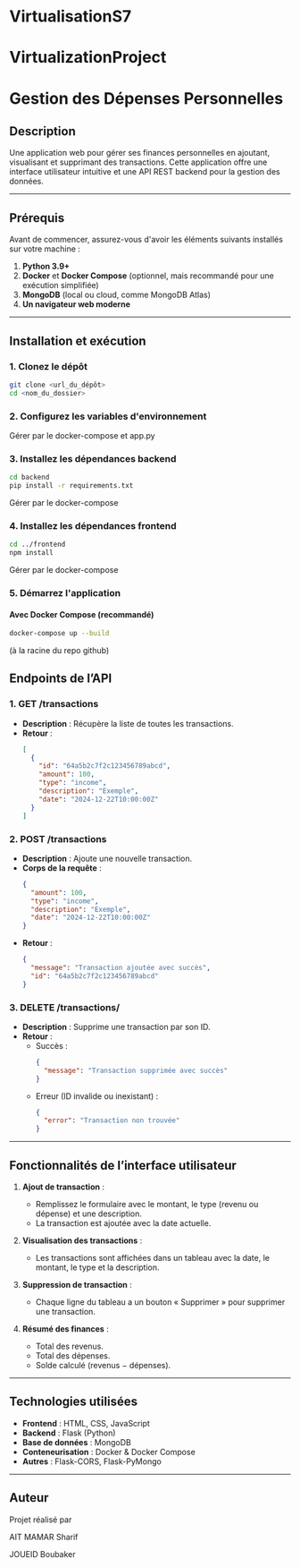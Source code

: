 # VirtualisationS7
# VirtualizationProject
# Gestion des Dépenses Personnelles

## Description

Une application web pour gérer ses finances personnelles en ajoutant, visualisant et supprimant des transactions. Cette application offre une interface utilisateur intuitive et une API REST backend pour la gestion des données.

---

## Prérequis

Avant de commencer, assurez-vous d'avoir les éléments suivants installés sur votre machine :

1. **Python 3.9+**
2. **Docker** et **Docker Compose** (optionnel, mais recommandé pour une exécution simplifiée)
3. **MongoDB** (local ou cloud, comme MongoDB Atlas)
4. **Un navigateur web moderne**

---

## Installation et exécution

### 1. Clonez le dépôt

```bash
git clone <url_du_dépôt>
cd <nom_du_dossier>
```

### 2. Configurez les variables d'environnement

Gérer par le docker-compose et app.py

### 3. Installez les dépendances backend

```bash
cd backend
pip install -r requirements.txt
```
Gérer par le docker-compose

### 4. Installez les dépendances frontend

```bash
cd ../frontend
npm install
```

Gérer par le docker-compose

### 5. Démarrez l'application

#### Avec Docker Compose (recommandé)

```bash
docker-compose up --build
```
(à la racine du repo github)

## Endpoints de l’API

### 1. **GET /transactions**

- **Description** : Récupère la liste de toutes les transactions.
- **Retour** :
  ```json
  [
    {
      "id": "64a5b2c7f2c123456789abcd",
      "amount": 100,
      "type": "income",
      "description": "Exemple",
      "date": "2024-12-22T10:00:00Z"
    }
  ]
  ```

### 2. **POST /transactions**

- **Description** : Ajoute une nouvelle transaction.
- **Corps de la requête** :
  ```json
  {
    "amount": 100,
    "type": "income",
    "description": "Exemple",
    "date": "2024-12-22T10:00:00Z"
  }
  ```
- **Retour** :
  ```json
  {
    "message": "Transaction ajoutée avec succès",
    "id": "64a5b2c7f2c123456789abcd"
  }
  ```

### 3. **DELETE /transactions/**

- **Description** : Supprime une transaction par son ID.
- **Retour** :
  - Succès :
    ```json
    {
      "message": "Transaction supprimée avec succès"
    }
    ```
  - Erreur (ID invalide ou inexistant) :
    ```json
    {
      "error": "Transaction non trouvée"
    }
    ```

---

## Fonctionnalités de l’interface utilisateur

1. **Ajout de transaction** :

   - Remplissez le formulaire avec le montant, le type (revenu ou dépense) et une description.
   - La transaction est ajoutée avec la date actuelle.

2. **Visualisation des transactions** :

   - Les transactions sont affichées dans un tableau avec la date, le montant, le type et la description.

3. **Suppression de transaction** :

   - Chaque ligne du tableau a un bouton « Supprimer » pour supprimer une transaction.

4. **Résumé des finances** :

   - Total des revenus.
   - Total des dépenses.
   - Solde calculé (revenus − dépenses).

---

## Technologies utilisées

- **Frontend** : HTML, CSS, JavaScript
- **Backend** : Flask (Python)
- **Base de données** : MongoDB
- **Conteneurisation** : Docker & Docker Compose
- **Autres** : Flask-CORS, Flask-PyMongo

---

## Auteur

Projet réalisé par

AIT MAMAR Sharif

JOUEID Boubaker


